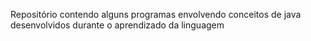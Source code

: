 Repositório contendo alguns programas envolvendo conceitos de java desenvolvidos durante o aprendizado da linguagem
